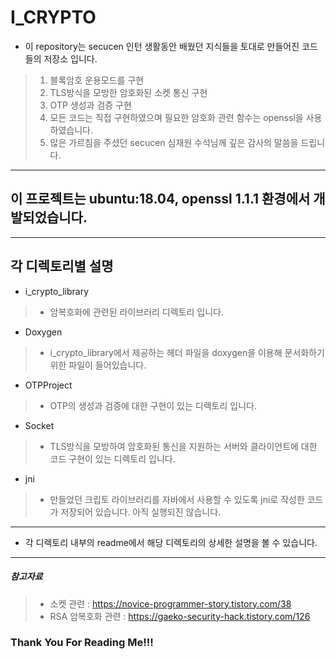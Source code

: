 # I_CRYPTO


* 이 repository는 secucen 인턴 생활동안 배웠던 지식들을 토대로 만들어진 코드들의 저장소 입니다.
> 1. 블록암호 운용모드를 구현
> 2. TLS방식을 모방한 암호화된 소켓 통신 구현
> 3. OTP 생성과 검증 구현
> 4. 모든 코드는 직접 구현하였으며 필요한 암호화 관련 함수는 openssl을 사용하였습니다.
> 5. 많은 가르침을 주셨던 secucen 심재원 수석님께 깊은 감사의 말씀을 드립니다.
<hr/>


## 이 프로젝트는 ubuntu:18.04, openssl 1.1.1 환경에서 개발되었습니다.
<hr/>


## 각 디렉토리별 설명


* i_crypto_library
> * 암복호화에 관련된 라이브러리 디렉토리 입니다.


* Doxygen
> * i_crypto_library에서 제공하는 헤더 파일을 doxygen을 이용해 문서화하기 위한 파일이 들어있습니다.


* OTPProject
> * OTP의 생성과 검증에 대한 구현이 있는 디렉토리 입니다.


* Socket
> * TLS방식을 모방하여 암호화된 통신을 지원하는 서버와 클라이언트에 대한 코드 구현이 있는 디렉토리 입니다.


* jni
> * 만들었던 크립토 라이브러리를 자바에서 사용할 수 있도록 jni로 작성한 코드가 저장되어 있습니다. 아직 실행되진 않습니다.
<hr/>


* 각 디렉토리 내부의 readme에서 해당 디렉토리의 상세한 설명을 볼 수 있습니다.
<hr/>


##### 참고자료
> * 소켓 관련 : https://novice-programmer-story.tistory.com/38
> * RSA 암복호화 관련 : https://gaeko-security-hack.tistory.com/126


### Thank You For Reading Me!!!
